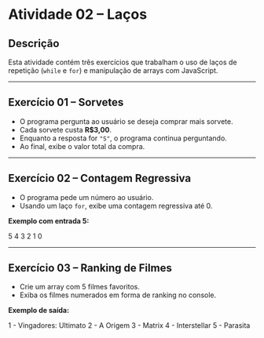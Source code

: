 # Atividade 02 – Laços

## Descrição

Esta atividade contém três exercícios que trabalham o uso de laços de repetição (`while` e `for`) e manipulação de arrays com JavaScript.

---

## Exercício 01 – Sorvetes

- O programa pergunta ao usuário se deseja comprar mais sorvete.
- Cada sorvete custa **R$3,00**.
- Enquanto a resposta for `"S"`, o programa continua perguntando.
- Ao final, exibe o valor total da compra.

---

## Exercício 02 – Contagem Regressiva

- O programa pede um número ao usuário.
- Usando um laço `for`, exibe uma contagem regressiva até 0.

**Exemplo com entrada 5:**

5
4
3
2
1
0



---

## Exercício 03 – Ranking de Filmes

- Crie um array com 5 filmes favoritos.
- Exiba os filmes numerados em forma de ranking no console.

**Exemplo de saída:**

1 - Vingadores: Ultimato
2 - A Origem
3 - Matrix
4 - Interstellar
5 - Parasita
